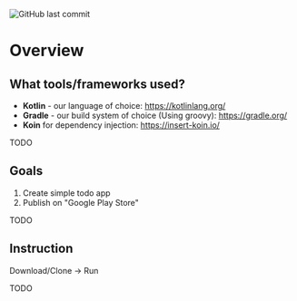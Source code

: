![GitHub last commit](https://img.shields.io/github/last-commit/SkyfaceD/todi-android-client?style=for-the-badge)
# Overview

## What tools/frameworks used?

- **Kotlin** - our language of choice: https://kotlinlang.org/
- **Gradle** - our build system of choice (Using groovy): https://gradle.org/
- **Koin** for dependency injection: https://insert-koin.io/

TODO

## Goals

1. Create simple todo app
2. Publish on "Google Play Store"

TODO

## Instruction

Download/Clone -> Run

TODO